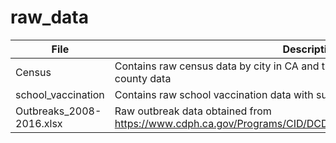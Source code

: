 # raw_data


| File                     | Description                                                                                                     |
|--------------------------|-----------------------------------------------------------------------------------------------------------------|
| Census                   | Contains raw census data by city in CA and the subfolder for County contains CA county data                     |
| school_vaccination       | Contains raw school vaccination data with subfolders by year                                                    |
| Outbreaks_2008-2016.xlsx | Raw outbreak data obtained from https://www.cdph.ca.gov/Programs/CID/DCDC/Pages/Immunization/pertussis.aspx     |
